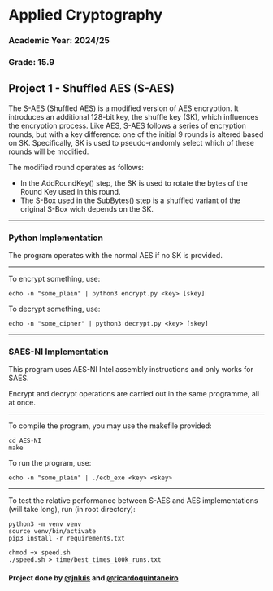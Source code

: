 # Applied Cryptography

### Academic Year: 2024/25

### Grade: 15.9

## Project 1 - Shuffled AES (S-AES)

The S-AES (Shuffled AES) is a modified version of AES encryption. It introduces an additional 128-bit key, the shuffle key (SK), which influences the encryption process. Like AES, S-AES follows a series of encryption rounds, but with a key difference: one of the initial 9 rounds is altered based on SK. Specifically, SK is used to pseudo-randomly select which of these rounds will be modified.

The modified round operates as follows:
- In the AddRoundKey() step, the SK is used to rotate the bytes of the Round Key used in this round.
- The S-Box used in the SubBytes() step is a shuffled variant of the original S-Box wich depends on the SK. 

---
### Python Implementation

The program operates with the normal AES if no SK is provided.

---
To encrypt something, use:
```shell
echo -n "some_plain" | python3 encrypt.py <key> [skey]
```

To decrypt something, use:
```shell
echo -n "some_cipher" | python3 decrypt.py <key> [skey]
```

---
### SAES-NI Implementation

This program uses AES-NI Intel assembly instructions and only works for SAES.

Encrypt and decrypt operations are carried out in the same programme, all at once.

---

To compile the program, you may use the makefile provided:
```shell
cd AES-NI
make
```

To run the program, use:
```shell
echo -n "some_plain" | ./ecb_exe <key> <skey>
```

---

To test the relative performance between S-AES and AES implementations (will take long), run (in root directory):
```shell
python3 -m venv venv
source venv/bin/activate
pip3 install -r requirements.txt

chmod +x speed.sh
./speed.sh > time/best_times_100k_runs.txt
```

#### Project done by [@jnluis](https://github.com/jnluis) and [@ricardoquintaneiro](https://github.com/ricardoquintaneiro)